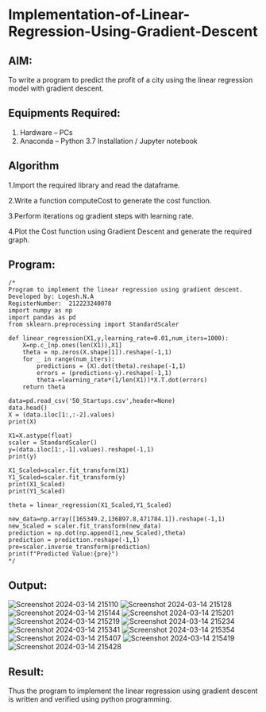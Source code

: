 # Implementation-of-Linear-Regression-Using-Gradient-Descent

## AIM:
To write a program to predict the profit of a city using the linear regression model with gradient descent.

## Equipments Required:
1. Hardware – PCs
2. Anaconda – Python 3.7 Installation / Jupyter notebook

## Algorithm

1.Import the required library and read the dataframe.

2.Write a function computeCost to generate the cost function.

3.Perform iterations og gradient steps with learning rate.

4.Plot the Cost function using Gradient Descent and generate the required graph.

## Program:
```
/*
Program to implement the linear regression using gradient descent.
Developed by: Logesh.N.A
RegisterNumber:  212223240078
import numpy as np
import pandas as pd
from sklearn.preprocessing import StandardScaler

def linear_regression(X1,y,learning_rate=0.01,num_iters=1000):
    X=np.c_[np.ones(len(X1)),X1]
    theta = np.zeros(X.shape[1]).reshape(-1,1)
    for _ in range(num_iters):
        predictions = (X).dot(theta).reshape(-1,1)
        errors = (predictions-y).reshape(-1,1)
        theta-=learning_rate*(1/len(X1))*X.T.dot(errors)
    return theta
    
data=pd.read_csv('50_Startups.csv',header=None)
data.head()
X = (data.iloc[1:,:-2].values)
print(X)

X1=X.astype(float)
scaler = StandardScaler()
y=(data.iloc[1:,-1].values).reshape(-1,1)
print(y)

X1_Scaled=scaler.fit_transform(X1)
Y1_Scaled=scaler.fit_transform(y)
print(X1_Scaled)
print(Y1_Scaled)

theta = linear_regression(X1_Scaled,Y1_Scaled)

new_data=np.array([165349.2,136897.8,471784.1]).reshape(-1,1)
new_Scaled = scaler.fit_transform(new_data)
prediction = np.dot(np.append(1,new_Scaled),theta)
prediction = prediction.reshape(-1,1)
pre=scaler.inverse_transform(prediction)
print(f"Predicted Value:{pre}")
*/
```

## Output:
![Screenshot 2024-03-14 215110](https://github.com/Logesh051/Implementation-of-Linear-Regression-Using-Gradient-Descent/assets/144979188/4821fd89-a5cf-4667-8a2d-82bcb3020e1a)
![Screenshot 2024-03-14 215128](https://github.com/Logesh051/Implementation-of-Linear-Regression-Using-Gradient-Descent/assets/144979188/50af3f02-87ac-4271-9f7a-5618448579d3)
![Screenshot 2024-03-14 215144](https://github.com/Logesh051/Implementation-of-Linear-Regression-Using-Gradient-Descent/assets/144979188/d31ed1c8-12b0-4db1-a80b-1cd98badd1ef)
![Screenshot 2024-03-14 215201](https://github.com/Logesh051/Implementation-of-Linear-Regression-Using-Gradient-Descent/assets/144979188/691e2df6-6173-4768-8e35-7d3f79782608)
![Screenshot 2024-03-14 215219](https://github.com/Logesh051/Implementation-of-Linear-Regression-Using-Gradient-Descent/assets/144979188/534a060d-56ed-4d3d-bff4-4d13ef16cac6)
![Screenshot 2024-03-14 215234](https://github.com/Logesh051/Implementation-of-Linear-Regression-Using-Gradient-Descent/assets/144979188/155b78a7-3824-403d-84c9-0b143c026765)
![Screenshot 2024-03-14 215341](https://github.com/Logesh051/Implementation-of-Linear-Regression-Using-Gradient-Descent/assets/144979188/bb7c5790-4fa7-4956-b1a6-2d0fc25cac68)
![Screenshot 2024-03-14 215354](https://github.com/Logesh051/Implementation-of-Linear-Regression-Using-Gradient-Descent/assets/144979188/a42cba51-e51f-4bca-b6b9-fd64bf53820e)
![Screenshot 2024-03-14 215407](https://github.com/Logesh051/Implementation-of-Linear-Regression-Using-Gradient-Descent/assets/144979188/f6e5cdf2-2369-476a-bbf4-fb755fe8b22c)
![Screenshot 2024-03-14 215419](https://github.com/Logesh051/Implementation-of-Linear-Regression-Using-Gradient-Descent/assets/144979188/588a1d6c-e266-4727-9916-f9c518b93b4a)
![Screenshot 2024-03-14 215428](https://github.com/Logesh051/Implementation-of-Linear-Regression-Using-Gradient-Descent/assets/144979188/8d443858-1f3d-4fe8-bd3b-154206567952)

## Result:
Thus the program to implement the linear regression using gradient descent is written and verified using python programming.
